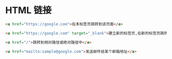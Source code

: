 # HTML 链接

```html
<a href="https://google.com">在本标签页跳转到该页面</a>
```

```html
<a href="https://google.com" target="_blank">建立新的标签页,在新的标签页跳转到该页面</a>
```

```html
<a href="/">跳转到相对路径或绝对路径中</a>
```

```html
<a href="mailto:sample@google.com">发送邮件给某个邮箱地址</a>
```

